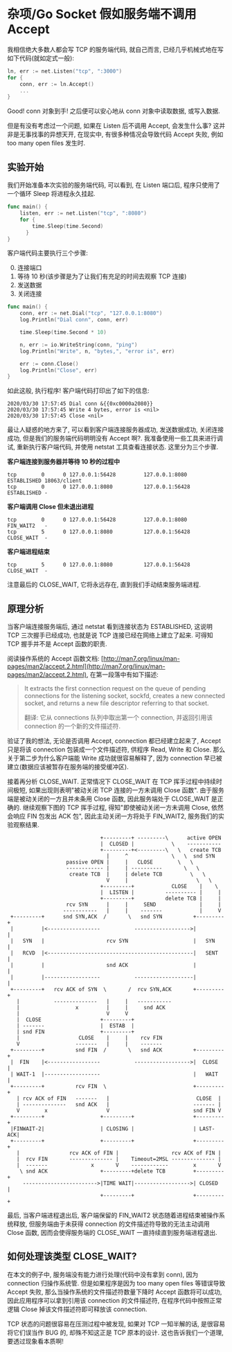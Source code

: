 # 杂项/Go Socket 假如服务端不调用 Accept

我相信绝大多数人都会写 TCP 的服务端代码, 就自己而言, 已经几乎机械式地在写如下代码(就如定式一般):

```go
ln, err := net.Listen("tcp", ":3000")
for {
    conn, err := ln.Accept()
    ...
}
```

Good! conn 对象到手! 之后便可以安心地从 conn 对象中读取数据, 或写入数据.

但是有没有考虑过一个问题, 如果在 Listen 后不调用 Accept, 会发生什么事? 这并非是无事找事的异想天开, 在现实中, 有很多种情况会导致代码 Accept 失败, 例如 too many open files 发生时.

## 实验开始

我们开始准备本次实验的服务端代码, 可以看到, 在 Listen 端口后, 程序只使用了一个循环 Sleep 将进程永久挂起.

```go
func main() {
    listen, err := net.Listen("tcp", ":8080")
    for {
        time.Sleep(time.Second)
 	  }
}
```

客户端代码主要执行三个步骤:

0. 连接端口
0. 等待 10 秒(该步骤是为了让我们有充足的时间去观察 TCP 连接)
0. 发送数据
0. 关闭连接

```go
func main() {
    conn, err := net.Dial("tcp", "127.0.0.1:8080")
    log.Println("Dial conn", conn, err)

    time.Sleep(time.Second * 10)

    n, err := io.WriteString(conn, "ping")
    log.Println("Write", n, "bytes,", "error is", err)

    err := conn.Close()
    log.Println("Close", err)
}
```

如此这般, 执行程序! 客户端代码打印出了如下的信息:

```text
2020/03/30 17:57:45 Dial conn &{{0xc0000a2080}}
2020/03/30 17:57:45 Write 4 bytes, error is <nil>
2020/03/30 17:57:45 Close <nil>
```

最让人疑惑的地方来了, 可以看到客户端连接服务器成功, 发送数据成功, 关闭连接成功, 但是我们的服务端代码明明没有 Accept 啊?. 我准备使用一些工具来进行调试, 重新执行客户端代码, 并使用 netstat 工具查看连接状态. 这里分为三个步骤.

**客户端连接到服务器并等待 10 秒的过程中**

```text
tcp        0      0 127.0.0.1:56428         127.0.0.1:8080          ESTABLISHED 18063/client
tcp        0      0 127.0.0.1:8080          127.0.0.1:56428         ESTABLISHED -
```

**客户端调用 Close 但未退出进程**

```text
tcp        0      0 127.0.0.1:56428         127.0.0.1:8080          FIN_WAIT2   -
tcp        5      0 127.0.0.1:8080          127.0.0.1:56428         CLOSE_WAIT  -
```

**客户端进程结束**

```text
tcp        5      0 127.0.0.1:8080          127.0.0.1:56428         CLOSE_WAIT  -
```

注意最后的 CLOSE_WAIT, 它将永远存在, 直到我们手动结束服务端进程.

## 原理分析

当客户端连接服务端后, 通过 netstat 看到连接状态为 ESTABLISHED, 这说明 TCP 三次握手已经成功, 也就是说 TCP 连接已经在网络上建立了起来. 可得知 TCP 握手并不是 Accept 函数的职责.

阅读操作系统的 Accept 函数文档: [http://man7.org/linux/man-pages/man2/accept.2.html](http://man7.org/linux/man-pages/man2/accept.2.html), 在第一段落中有如下描述:

> It extracts the first connection request on the queue of pending connections for the listening socket, sockfd, creates a new connected socket, and returns a new file descriptor referring to that socket.
>
> 翻译: 它从 connections 队列中取出第一个 connection, 并返回引用该 connection 的一个新的文件描述符.

验证了我的想法, 无论是否调用 Accept, connection 都已经建立起来了, Accept 只是将该 connection 包装成一个文件描述符, 供程序 Read, Write 和 Close. 那么关于第二步为什么客户端能 Write 成功就很容易解释了, 因为 connection 早已被建立(数据应该被暂存在服务端的接受缓冲区).

接着再分析 CLOSE_WAIT. 正常情况下 CLOSE_WAIT 在 TCP 挥手过程中持续时间极短, 如果出现则表明"被动关闭 TCP 连接的一方未调用 Close 函数". 由于服务端是被动关闭的一方且并未条用 Close 函数, 因此服务端处于 CLOSE_WAIT 是正确的. 继续观察下图的 TCP 挥手过程, 得知"即使被动关闭一方未调用 Close, 依然会响应 FIN 包发出 ACK 包", 因此主动关闭一方将处于 FIN_WAIT2, 服务我们的实验观察结果.

```text
                              +---------+ ---------\      active OPEN
                              |  CLOSED |            \    -----------
                              +---------+<---------\   \   create TCB
                                |     ^              \   \  snd SYN
                   passive OPEN |     |   CLOSE        \   \
                   ------------ |     | ----------       \   \
                    create TCB  |     | delete TCB         \   \
                                V     |                      \   \
                              +---------+            CLOSE    |    \
                              |  LISTEN |          ---------- |     |
                              +---------+          delete TCB |     |
                   rcv SYN      |     |     SEND              |     |
                  -----------   |     |    -------            |     V
 +---------+      snd SYN,ACK  /       \   snd SYN          +---------+
 |         |<-----------------           ------------------>|         |
 |   SYN   |                    rcv SYN                     |   SYN   |
 |   RCVD  |<-----------------------------------------------|   SENT  |
 |         |                    snd ACK                     |         |
 |         |------------------           -------------------|         |
 +---------+   rcv ACK of SYN  \       /  rcv SYN,ACK       +---------+
   |           --------------   |     |   -----------
   |                  x         |     |     snd ACK
   |                            V     V
   |  CLOSE                   +---------+
   | -------                  |  ESTAB  |
   | snd FIN                  +---------+
   |                   CLOSE    |     |    rcv FIN
   V                  -------   |     |    -------
 +---------+          snd FIN  /       \   snd ACK          +---------+
 |  FIN    |<-----------------           ------------------>|  CLOSE  |
 | WAIT-1  |------------------                              |   WAIT  |
 +---------+          rcv FIN  \                            +---------+
   | rcv ACK of FIN   -------   |                            CLOSE  |
   | --------------   snd ACK   |                           ------- |
   V        x                   V                           snd FIN V
 +---------+                  +---------+                   +---------+
 |FINWAIT-2|                  | CLOSING |                   | LAST-ACK|
 +---------+                  +---------+                   +---------+
   |                rcv ACK of FIN |                 rcv ACK of FIN |
   |  rcv FIN       -------------- |    Timeout=2MSL -------------- |
   |  -------              x       V    ------------        x       V
    \ snd ACK                 +---------+delete TCB         +---------+
     ------------------------>|TIME WAIT|------------------>| CLOSED  |
                              +---------+                   +---------+
```

最后, 当客户端进程退出后, 客户端保留的 FIN_WAIT2 状态随着进程结束被操作系统释放, 但服务端由于未获得 connection 的文件描述符导致的无法主动调用 Close 函数, 因而会使得服务端的 CLOSE_WAIT 一直持续直到服务端进程退出.

## 如何处理该类型 CLOSE_WAIT?

在本文的例子中, 服务端没有能力进行处理(代码中没有拿到 conn), 因为 connection 归操作系统管. 但是如果程序是因为 too many open files 等错误导致 Accept 失败, 那么当操作系统的文件描述符数量下降时 Accept 函数将可以成功, 因此应用程序可以拿到引用该 connection 的文件描述符, 在程序代码中按照正常逻辑 Close 掉该文件描述符即可释放该 connection.

TCP 状态的问题很容易在压测过程中被发现, 如果对 TCP 一知半解的话, 是很容易将它们误当作 BUG 的, 却殊不知这正是 TCP 原本的设计. 这也告诉我们一个道理, 要透过现象看本质啊!
